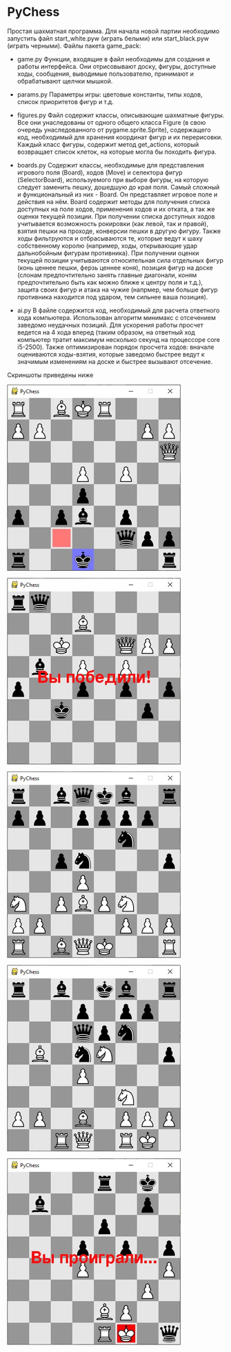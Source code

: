 # PyChess

Простая шахматная программа.
Для начала новой партии необходимо запустить файл start_white.pyw (играть белыми) или start_black.pyw (играть черными).
Файлы пакета game_pack:

- game.py
  Функции, входящие в файл необходимы для создания и работы интерфейса. Они отрисовывают доску, фигуры, доступные ходы, сообщения,           выводимые пользователю, принимают и обрабатывают щелчки мышкой.
- params.py
  Параметры игры: цветовые константы, типы ходов, список приоритетов фигур и т.д.
  
- figures.py
  Файл содержит классы, описывающие шахматные фигуры. Все они унаследованы от одного общего класса Figure (в свою очередь унаследованного   от pygame.sprite.Sprite), содержащего код, необходимый для хранения координат фигур и их перерисовки. Каждый класс фигуры, содержит       метод get_actions, который возвращает список клеток, на которые могла бы походить фигура.
  
- boards.py
  Содержит классы, необходимые для представления игрового поля (Board), ходов (Move) и селектора фигур (SelectorBoard), используемого при   выборе фигуры, на которую следует заменить пешку, дошедшую до края поля.
  Самый сложный и функциональный из них - Board. Он представляет игровое поле и действия на нём. Board содержит методы для получения         списка доступных на поле ходов, применения ходов и их отката, а так же оценки текущей позиции. 
  При получении списка доступных ходов учитывается возможность рокировки (как левой, так и правой), взятия пешки на проходе, конверсии       пешки в другую фигуру. Также ходы фильтруются и отбрасываются те, которые ведут к шаху собственному королю (например, ходы, открывающие   удар дальнобойным фигурам противника).
  При получении оценки текущей позиции учитываются относительная сила отдельных фигур (конь ценнее пешки, ферзь ценнее коня), позиция       фигур на доске (слонам предпочтительно занять главные диагонали, коням предпочтительно быть как можно ближе к центру поля и т.д.),         защита своих фигур и атака на чужие (напрмер, чем больше фигур противника находится под ударом, тем сильнее ваша позиция).
  
- ai.py
  В файле содержится код, необходимый для расчета ответного хода компьютера. Использован алгоритм минимакс с отсечением заведомо неудачных   позиций. Для ускорения работы просчет ведется на 4 хода вперед (таким образом, на ответный ход компьютер тратит максимум несколько         секунд на процессоре core i5-2500). Также оптимизирован порядок просчета ходов: вначале оцениваются ходы-взятия, которые заведомо         быстрее ведут к значимым изменениям на доске и быстрее вызывают отсечение.
  
Скриншоты приведены ниже

![screenshot](screen1.jpg)

![screenshot](screen2.jpg)

![screenshot](screen3.jpg)

![screenshot](screen4.jpg)

![screenshot](screen5.jpg)
